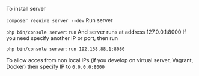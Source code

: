 To install server

`composer require server --dev`
Run server

`php bin/console server:run`
And server runs at address 127.0.0.1:8000
If you need specify another IP or port, then run

`php bin/console server:run 192.168.88.1:8080`

To allow acces from non local IPs (if you develop on virtual server, Vagrant, Docker)
then specify IP to `0.0.0.0:8000`